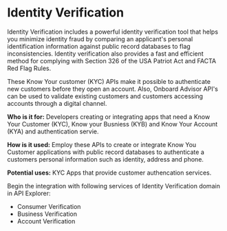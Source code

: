 # Identity Verification 

Identity Verification includes a powerful identity verification tool that helps you minimize identity fraud by comparing an applicant's personal identification information against public record databases to flag inconsistencies. Identity verification also provides a fast and efficient method for complying with Section 326 of the USA Patriot Act and FACTA Red Flag Rules. 

These Know Your  customer (KYC) APIs make it possible to authenticate new customers before they open an account. Also, Onboard Advisor API's can be used to validate existing customers and customers accessing accounts through a digital channel.  

**Who is it for:** Developers creating or integrating apps that need a Know Your Customer (KYC), Know your Busniess (KYB) and Know Your Account (KYA) and authentication servie.  

**How is it used:** Employ these APIs to create or integrate Know You Customer applications with public record databases to authenticate a customers personal information such as identity, address and phone.  

**Potential uses:** KYC Apps that provide customer authencation services. 

Begin the integration with following services of Identity Verification domain in API Explorer:
* Consumer Verification
* Business Verification 
* Account Verification


